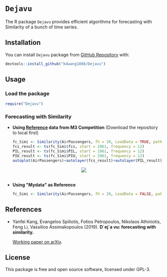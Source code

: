 `Dejavu`
========

The R package ``Dejavu`` provides  efficient algorithms for forecasting with Similarity of a bunch of time series.

Installation
------------

You can install  `Dejavu` package from [GitHub Repository](https://github.com/kdwang1808/Dejavu) with:

``` r
devtools::install_github("kdwang1808/Dejavu")
```

Usage
-----

### Load the package

``` r
require("Dejavu")
```

### Forecasting with Similarity

* **Using [Reference](https://github.com/kdwang1808/Reference) data from M3 Competition** (Download the repository to local first)

  ```R
  fc_Simi <- Similarity(AirPassengers, fh = 20, LoadData = TRUE, path = NULL)
  fcs_result <- ts(fc_Simi$fcs, start = 1961, frequency = 12)
  PIL_result <- ts(fc_Simi$PIL, start = 1961, frequency = 12)
  PIU_result <- ts(fc_Simi$PIU, start = 1961, frequency = 12)
  autoplot(AirPassengers)+autolayer(fcs_result)+autolayer(PIL_result)+autolayer(PIU_result)
  ```

<div align="center">
  <img src="https://github.com/kdwang1808/Dejavu/blob/master/Forecast_result.png"><br><br>
</div>

* **Using "Mydata" as Reference**

  ```R
  fc_Simi <- Similarity(AirPassengers, fh = 20, LoadData = FALSE, path = "Mydata")
  ```

  


References
----------

- Yanfei Kang, Evangelos Spiliotis, Fotios Petropoulos, Nikolaos Athiniotis, Feng Li, Vassilios
  Assimakopoulos (2019). **D´ej\`a vu: forecasting with similarity.** 

  [Working paper on arXiv](https://arxiv.org/abs/1909.00221).


License
-------
This package is free and open source software, licensed under GPL-3.
